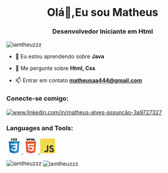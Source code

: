 <h1 align="center">Olá👋,Eu sou Matheus</h1>
<h3 align="center">Desenvolvedor Iniciante em Html</h3>

<p align="left"> <img src="https://komarev.com/ghpvc/?username=iamtheuzzz&label=Profile%20views&color=0e75b6&style=flat" alt="iamtheuzzz" /> </p>

- 🌱 Eu estou aprendendo sobre **Java**

- 💬 Me pergunte sobre **Html, Css**

- 📫 Entrar em contato **matheusaa444@gmail.com**

<h3 align="left">Conecte-se comigo:</h3>
<p align="left">
<a href="https://linkedin.com/in/www.linkedin.com/in/matheus-alves-assunção-3a9727327" target="blank"><img align="center" src="https://raw.githubusercontent.com/rahuldkjain/github-profile-readme-generator/master/src/images/icons/Social/linked-in-alt.svg" alt="www.linkedin.com/in/matheus-alves-assunção-3a9727327" height="30" width="40" /></a>
</p>
<h3 align="left">Languages and Tools:</h3>
<p align="left"> <a href="https://www.w3schools.com/css/" target="_blank" rel="noreferrer"> <img src="https://raw.githubusercontent.com/devicons/devicon/master/icons/css3/css3-original-wordmark.svg" alt="css3" width="40" height="40"/> </a> <a href="https://www.w3.org/html/" target="_blank" rel="noreferrer"> <img src="https://raw.githubusercontent.com/devicons/devicon/master/icons/html5/html5-original-wordmark.svg" alt="html5" width="40" height="40"/> </a> <a href="https://developer.mozilla.org/en-US/docs/Web/JavaScript" target="_blank" rel="noreferrer"> <img src="https://raw.githubusercontent.com/devicons/devicon/master/icons/javascript/javascript-original.svg" alt="javascript" width="40" height="40"/> </a> </p>

<p><img align="left" src="https://github-readme-stats.vercel.app/api/top-langs?username=iamtheuzzz&show_icons=true&locale=en&layout=compact" alt="iamtheuzzz" /></p>

<p>&nbsp;<img align="center" src="https://github-readme-stats.vercel.app/api?username=iamtheuzzz&show_icons=true&locale=en" alt="iamtheuzzz" /></p>
